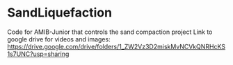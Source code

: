 # SandLiquefaction
Code for AMIB-Junior that controls the sand compaction project Link to google drive for videos and images: https://drive.google.com/drive/folders/1_ZW2Vz3D2miskMvNCVkQNRHcKS1s7UNC?usp=sharing
